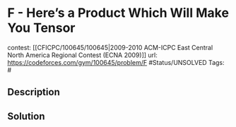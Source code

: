 # F - Here’s a Product Which Will Make You Tensor

contest: [[CFICPC/100645/100645|2009-2010 ACM-ICPC East Central North America Regional Contest (ECNA 2009)]]
url: https://codeforces.com/gym/100645/problem/F
#Status/UNSOLVED
Tags: #

## Description

## Solution

